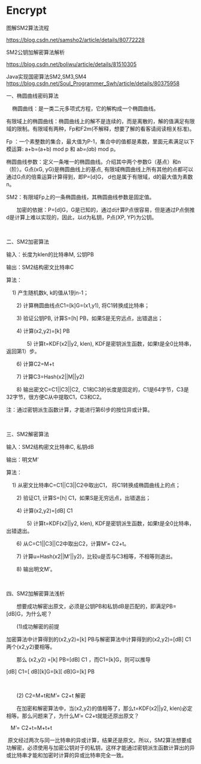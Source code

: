 # Encrypt
图解SM2算法流程 

https://blog.csdn.net/samsho2/article/details/80772228

SM2公钥加解密算法解析

https://blog.csdn.net/boliwu/article/details/81510305

Java实现国密算法SM2,SM3,SM4
https://blog.csdn.net/Soul_Programmer_Swh/article/details/80375958
 
 
一、椭圆曲线密码算法

    椭圆曲线：是一类二元多项式方程，它的解构成一个椭圆曲线。

有限域上的椭圆曲线：椭圆曲线上的解不是连续的，而是离散的，解的值满足有限域的限制。有限域有两种，Fp和F2m(不解释，想要了解的看客请阅读相关标准)。

Fp ：一个素整数的集合，最大值为P-1，集合中的值都是素数，里面元素满足以下模运算: a+b=(a+b) mod p 和 a*b=(a*b) mod p。

椭圆曲线参数：定义一条唯一的椭圆曲线。介绍其中两个参数G（基点）和n（阶）。G点(xG, yG)是椭圆曲线上的基点, 有限域椭圆曲线上所有其他的点都可以通过G点的倍乘运算计算得到，即P=[d]G， d也是属于有限域，d的最大值为素数n。

SM2：有限域Fp上的一条椭圆曲线，其椭圆曲线参数是固定值。

       加密的依据：P=[d]G，G是已知的，通过d计算P点很容易，但是通过P点倒推d是计算上难以实现的，因此，以d为私钥，P点(XP, YP)为公钥。

 

二、SM2加密算法

输入：长度为klen的比特串M, 公钥PB

输出：SM2结构密文比特串C

算法：

    1) 产生随机数k, k的值从1到n-1；

       2) 计算椭圆曲线点C1=[k]G=(x1,y1), 将C1转换成比特串；

       3) 验证公钥PB, 计算S=[h] PB，如果S是无穷远点，出错退出；

       4) 计算(x2,y2)=[k] PB

              5) 计算t=KDF(x2||y2, klen), KDF是密钥派生函数，如果t是全0比特串，返回第1）步。

       6) 计算C2=M+t

       7) 计算C3=Hash(x2||M||y2)

       8) 输出密文C=C1||C3||C2,  C1和C3的长度是固定的，C1是64字节，C3是32字节，很方便C从中提取C1，C3和C2。

注：通过密钥派生函数计算，才能进行第6)步的按位异或计算。

 

三、SM2解密算法

输入：SM2结构密文比特串C, 私钥dB

输出：明文M’

算法：

    1) 从密文比特串C=C1||C3||C2中取出C1， 将C1转换成椭圆曲线上的点；

       2) 验证C1, 计算S=[h] C1，如果S是无穷远点，出错退出；

       4) 计算(x2,y2)=[dB] C1

              5) 计算t=KDF(x2||y2, klen), KDF是密钥派生函数，如果t是全0比特串，出错退出。

       6) 从C=C1||C3||C2中取出C2，计算M’= C2+t。

       7) 计算u=Hash(x2||M’||y2)，比较u是否与C3相等，不相等则退出。

       8) 输出明文M’。

 

四、SM2加解密算法浅析

       想要成功解密出原文，必须是公钥PB和私钥dB是匹配的，即满足PB=[dB]G，为什么呢？

       (1)成功解密的前提

加密算法中计算得到的(x2,y2)=[k] PB与解密算法中计算得到的(x2,y2)=[dB] C1两个(x2,y2)要相等。

       那么 (x2,y2) =[k] PB=[dB] C1 ，而C1=[k]G，则可以推导

[dB] C1=[ dB][k]G=[k][ dB]G=[k] PB

 

       (2) C2=M+t和M’= C2+t 解密

       在加密和解密算法中，当(x2,y2)的值相等了，那么t=KDF(x2||y2, klen)必定相等。那么问题来了，为什么M’= C2+t就能还原出原文？

   M’= C2+t=M+t+t

 原文经过两次与同一比特串的异或计算，结果还是原文。所以，SM2算法想要成功解密，必须使用与加密公钥对于的私钥，这样才能通过密钥派生函数计算出的异或比特串才能和加密时计算的异或比特串完全一致。
